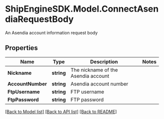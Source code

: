 # ShipEngineSDK.Model.ConnectAsendiaRequestBody
An Asendia account information request body

## Properties

Name | Type | Description | Notes
------------ | ------------- | ------------- | -------------
**Nickname** | **string** | The nickname of the Asendia account | 
**AccountNumber** | **string** | Asendia account number | 
**FtpUsername** | **string** | FTP username | 
**FtpPassword** | **string** | FTP password | 

[[Back to Model list]](../README.md#documentation-for-models) [[Back to API list]](../README.md#documentation-for-api-endpoints) [[Back to README]](../README.md)

